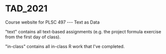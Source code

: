 # TAD_2021
Course website for PLSC 497 --- Text as Data

"text" contains all text-based assignments (e.g. the project formula exercise from the first day of class).

"in-class" contains all in-class R work that I've completed.
